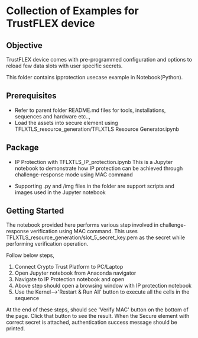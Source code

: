 # Collection of Examples for TrustFLEX device

## Objective
TrustFLEX device comes with pre-programmed configuration and options to reload few data slots with user specific secrets.

This folder contains ipprotection usecase example in Notebook(Python).

## Prerequisites
   - Refer to parent folder README.md files for tools, installations, sequences and hardware etc..,
   - Load the assets into secure element using TFLXTLS_resource_generation/TFLXTLS Resource Generator.ipynb

## Package
 - IP Protection with TFLXTLS_IP_protection.ipynb
This is a Jupyter notebook to demonstrate how IP protection can be achieved through challenge-response mode using MAC command

 - Supporting
.py and /img files in the folder are support scripts and images  used in the Jupyter notebook

## Getting Started
The notebook provided here performs various step involved in challenge-response verification using MAC command. This uses TFLXTLS_resource_generation/slot_5_secret_key.pem as the secret while performing verification operation.

Follow below steps,
1. Connect Crypto Trust Platform to PC/Laptop
2. Open Jupyter notebook from Anaconda navigator
3. Navigate to IP Protection notebook and open
4. Above step should open a browsing window with IP protection notebook
5. Use the Kernel-->'Restart & Run All' button to execute all the cells in the sequence

At the end of these steps, should see 'Verify MAC' button on the bottom of the page. Click that button to see the result. When the Secure element with correct secret is attached, authentication success message should be printed.